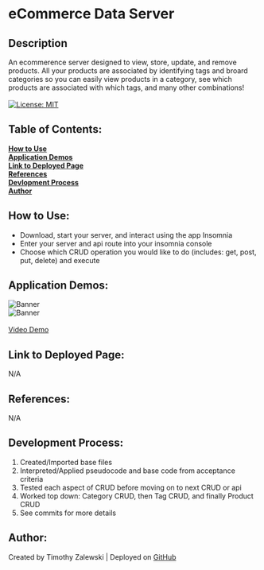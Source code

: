 # eCommerce Data Server

## Description
An ecommerence server designed to view, store, update, and remove products. All your products are associated by identifying tags and broard categories so you can easily view products in a category, see which products are associated with which tags, and many other combinations! <br /> <br />
[![License: MIT](https://img.shields.io/badge/License-MIT-yellow.svg)](https://opensource.org/licenses/MIT)

 ## Table of Contents:

  **[How to Use](#how-to-use)** <br />
  **[Application Demos](#application-demos)** <br />
  **[Link to Deployed Page](#link-to-deployed-page)** <br />
  **[References](#references)** <br />
  **[Devlopment Process](#development-process)** <br />
  **[Author](#author)** <br />

## How to Use:
* Download, start your server, and interact using the app Insomnia <br />
* Enter your server and api route into your insomnia console <br />
* Choose which CRUD operation you would like to do (includes: get, post, put, delete) and execute

## Application Demos:
![Banner](./demos/) <br />
![Banner](./demos/) <br /><br />
<a href="">Video Demo</a>

## Link to Deployed Page:
N/A

## References:
N/A

## Development Process:
1. Created/Imported base files
2. Interpreted/Applied pseudocode and base code from acceptance criteria
3. Tested each aspect of CRUD before moving on to next CRUD or api
4. Worked top down: Category CRUD, then Tag CRUD, and finally Product CRUD
3. See commits for more details

## Author:
Created by Timothy Zalewski | Deployed on [GitHub](https://github.com/Tim-Zebra)